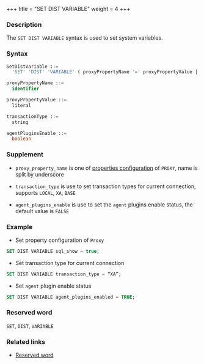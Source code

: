 +++
title = "SET DIST VARIABLE"
weight = 4
+++

### Description

The `SET DIST VARIABLE` syntax is used to set system variables.
### Syntax

```sql
SetDistVariable ::=
  'SET' 'DIST' 'VARIABLE' ( proxyPropertyName '=' proxyPropertyValue | 'transaction_type' '=' transactionType | 'agent_plugins_enable' '=' agentPluginsEnable )

proxyPropertyName ::= 
  identifier

proxyPropertyValue ::=
  literal

transactionType ::=
  string

agentPluginsEnable ::=
  boolean
```

### Supplement

-  `proxy_property_name` is one of [properties configuration](/en/user-manual/shardingsphere-proxy/yaml-config/props/) of `PROXY`, name is split by underscore

- `transaction_type` is use to set transaction types for current connection, supports `LOCAL`, `XA`, `BASE`

- `agent_plugins_enable` is use to set the `agent` plugins enable status, the default value is `FALSE`

### Example

- Set property configuration of `Proxy`

```sql
SET DIST VARIABLE sql_show = true;
```

- Set transaction type for current connection

```sql
SET DIST VARIABLE transaction_type = “XA”;
```

- Set `agent` plugin enable status

```sql
SET DIST VARIABLE agent_plugins_enabled = TRUE;
```

### Reserved word

`SET`, `DIST`, `VARIABLE`

### Related links

- [Reserved word](/en/reference/distsql/syntax/reserved-word/)
